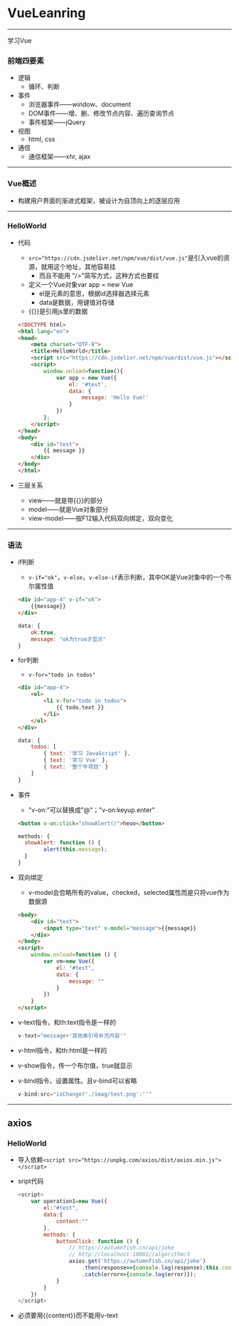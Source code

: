 # VueLeanring

**************

学习Vue

### 前端四要素

* 逻辑
  * 循环、判断
* 事件
  * 浏览器事件——window、document
  * DOM事件——增、删、修改节点内容、遍历查询节点
  * 事件框架——jQuery
* 视图
  * html, css
* 通信
  * 通信框架——xhr, ajax

******************

### Vue概述

* 构建用户界面的渐进式框架，被设计为自顶向上的逐层应用

*****************

### HelloWorld

* 代码

  * `src="https://cdn.jsdelivr.net/npm/vue/dist/vue.js"`是引入vue的资源，就用这个地址，其他容易挂
    * 而且不能用 "/>"简写方式，这种方式也要挂
  * 定义一个Vue对象var app = new Vue
    * el是元素的意思，根据id选择器选择元素
    * data是数据，用键值对存储
  * {{}}是引用js里的数据

  ```HTML
  <!DOCTYPE html>
  <html lang="en">
  <head>
      <meta charset="UTF-8">
      <title>HelloWorld</title>
      <script src="https://cdn.jsdelivr.net/npm/vue/dist/vue.js"></script>
      <script>
          window.onload=function(){
              var app = new Vue({
                  el: '#test',
                  data: {
                      message: 'Hello Vue!'
                  }
              })
          };
      </script>
  </head>
  <body>
      <div id="test">
          {{ message }}
      </div>
  </body>
  </html>
  ```

* 三层关系

  * view——就是带{{}}的部分
  * model——就是Vue对象部分
  * view-model——按F12输入代码双向绑定，双向变化

**************

### 语法

* if判断

  * `v-if="ok"`，`v-else`，`v-else-if`表示判断，其中OK是Vue对象中的一个布尔属性值

  ```HTML
  <div id="app-4" v-if="ok">
      {{message}}
  </div>
  ```

  ```javascript
  data: {
      ok:true,
      message: "ok为true才显示"
  }
  ```

* for判断

  * `v-for="todo in todos"`

  ```HTML
  <div id="app-4">
      <ol>
          <li v-for="todo in todos">
              {{ todo.text }}
          </li>
      </ol>
  </div>
  ```

  ```javascript
  data: {
      todos: [
          { text: '学习 JavaScript' },
          { text: '学习 Vue' },
          { text: '整个牛项目' }
      ]
  }
  ```

* 事件

  * "v-on:"可以替换成"@"；"v-on:keyup.enter"

  ```HTML
  <button v-on:click="showAlert()">heoo</button>
  ```

  ```javascript
  methods: {
    showAlert: function () {
          alert(this.message);
    }
  }
  ```

* 双向绑定

  * v-model会忽略所有的value，checked，selected属性而是只将vue作为数据源

  ```HTML
  <body>
      <div id="test">
          <input type="text" v-model="message">{{message}}
      </div>
  </body>
  <script>
      window.onload=function () {
          var vm=new Vue({
              el: "#test",
              data: {
                  message: ""
              }
          })
      }
  </script>
  ```

* v-text指令，和th:text指令是一样的

  ```javascript
  v-text="message+'其他单引号补充内容'"
  ```

* v-html指令，和th:html是一样的

* v-show指令，传一个布尔值，true就显示

* v-blnd指令，设置属性。且v-bind可以省略

  ```javascript
  v-bind:src="isChange?'./imag/test.png':''"
  ```

******************************

## axios

### HelloWorld

* 导入依赖`<script src="https://unpkg.com/axios/dist/axios.min.js"></script>`

* sript代码

  ```JavaScript
  <script>
      var operation1=new Vue({
          el:"#test",
          data:{
              content:""
          },
          methods: {
              buttonClick: function () {
                  // https://autumnfish.cn/api/joke
                  // http://localhost:10001//algorithm/3
                  axios.get('https://autumnfish.cn/api/joke')
                      .then(response=>{console.log(response);this.content=response.data})
                      .catch(error=>{console.log(error)});
              }
          }
      })
  </script>
  ```

* 必须要用{{content}}而不能用v-text